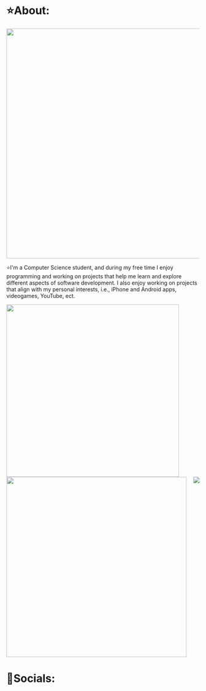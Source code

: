 # ⭐About:

<p align="center">
<img width="600" src = https://user-images.githubusercontent.com/112593394/204969179-c11bc921-36d7-4fa8-9d25-3ae72396784a.gif>
</p>

⭐I'm a Computer Science student, and during my free time I enjoy programming and working on projects that help me learn and explore different aspects of software development.
I also enjoy working on projects that align with my personal interests, i.e., iPhone and Android apps, videogames, YouTube, ect.

<p align="left">
<img width = "450" src="https://github-readme-stats.vercel.app/api?username=ArshaFazlollahi&hide=prs,issues,contribs&show_icons=true&theme=dark">
<img width = "470" src="https://github-readme-stats.vercel.app/api?username=ArshaFazlollahi&hide=prs,issues,contribs&show_icons=true&theme=dark">
<img align="right" src="https://github-readme-stats.vercel.app/api/top-langs/?username=ArshaFazlollahi&langs_count=10&layout=compact&theme=dark">
</p>

# 🔗Socials:

